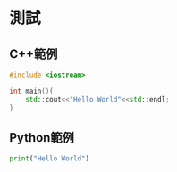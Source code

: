 # 測試

## C++範例

```cpp
#include <iostream>

int main(){
    std::cout<<"Hello World"<<std::endl;
}
```

## Python範例

```python
print("Hello World")
```
